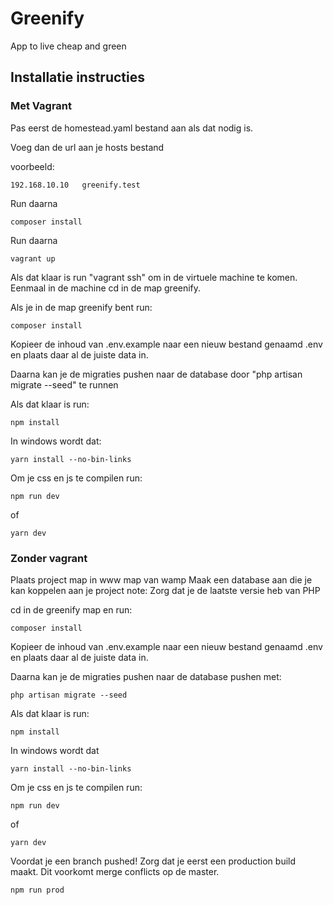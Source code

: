 # Greenify
App to live cheap and green

## Installatie instructies
### Met Vagrant
Pas eerst de homestead.yaml bestand aan als dat nodig is.

Voeg dan de url aan je hosts bestand

voorbeeld:
```
192.168.10.10	greenify.test
```

Run daarna 

```
composer install
```

Run daarna

```
vagrant up
```

Als dat klaar is run "vagrant ssh" om in de virtuele machine te komen. Eenmaal in de machine
cd in de map greenify. 

Als je in de map greenify bent run:

```
composer install
```

Kopieer de inhoud van .env.example naar een nieuw bestand genaamd .env en plaats daar al de juiste data in. 

Daarna kan je de migraties pushen naar de database door "php artisan migrate --seed" te runnen

Als dat klaar is run:
 ```
 npm install
 ```
 
In windows wordt dat:  
```
yarn install --no-bin-links
```
Om je css en js te compilen run:
```
npm run dev 
```

of 
```
yarn dev 
```


### Zonder vagrant
Plaats project map in www map van wamp
Maak een database aan die je kan koppelen aan je project
note: Zorg dat je de laatste versie heb van PHP

cd in de greenify map en run: 
```
composer install
```
Kopieer de inhoud van .env.example naar een nieuw bestand genaamd .env en plaats daar al de juiste data in. 

Daarna kan je de migraties pushen naar de database pushen met:
 ```
 php artisan migrate --seed
 ``` 

Als dat klaar is run:
``` 
npm install
```

In windows wordt dat 
```
yarn install --no-bin-links
```

Om je css en js te compilen run:
```
npm run dev
```
 of 
 ```
 yarn dev
 ```
Voordat je een branch pushed!
Zorg dat je eerst een production build maakt. Dit voorkomt merge conflicts op de master.
```
npm run prod
```

